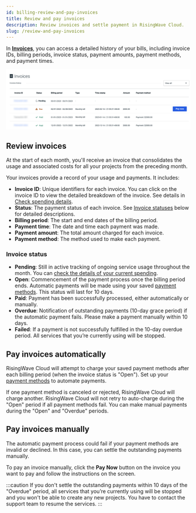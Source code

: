 ```yaml
---
id: billing-review-and-pay-invoices
title: Review and pay invoices
description: Review invoices and settle payment in RisingWave Cloud.
slug: /review-and-pay-invoices
---
```


In [**Invoices**](https://cloud.risingwave.com/billing/invoices/), you can access a detailed history of your bills, including invoice IDs, billing periods, invoice status, payment amounts, payment methods, and payment times.

![Invoices](./images/billing-invoices.png)

## Review invoices

At the start of each month, you'll receive an invoice that consolidates the usage and associated costs for all your projects from the preceding month.

Your invoices provide a record of your usage and payments. It includes:

- **Invoice ID**: Unique identifiers for each invoice. You can click on the invoice ID to view the detailed breakdown of the invoice. See details in [Check spending details](/billing-check-spending-details.md).
- **Status**: The payment status of each invoice. See [Invoice statuses](#invoice-statuses) below for detailed descriptions.
- **Billing period**: The start and end dates of the billing period.
- **Payment time**: The date and time each payment was made.
- **Payment amount**: The total amount charged for each invoice.
- **Payment method**: The method used to make each payment.

### Invoice status

- **Pending**: Still in active tracking of ongoing service usage throughout the month. You can [check the details of your current spending](/billing-check-spending-details.md#check-current-spending).
- **Open**: Commencement of the payment process once the billing period ends. Automatic payments will be made using your saved [payment methods](/billing-manage-payment-methods.md). This status will last for 10 days.
- **Paid**: Payment has been successfully processed, either automatically or manually.
- **Overdue**: Notification of outstanding payments (10-day grace period) if the automatic payment fails. Please make a payment manually within 10 days.
- **Failed**: If a payment is not successfully fulfilled in the 10-day overdue period. All services that you’re currently using will be stopped.

## Pay invoices automatically

RisingWave Cloud will attempt to charge your saved payment methods after each billing period (when the invoice status is "Open"). Set up your [payment methods](/billing-manage-payment-methods.md) to automate payments.

If one payment method is canceled or rejected, RisingWave Cloud will charge another. RisingWave Cloud will not retry to auto-charge during the "Open" period if all payment methods fail. You can make manual payments during the "Open" and "Overdue" periods.

## Pay invoices manually

The automatic payment process could fail if your payment methods are invalid or declined. In this case, you can settle the outstanding payments manually.

To pay an invoice manually, click the **Pay Now** button on the invoice you want to pay and follow the instructions on the screen.

:::caution
If you don't settle the outstanding payments within 10 days of the "Overdue" period, all services that you’re currently using will be stopped and you won't be able to create any new projects. You have to contact the support team to resume the services.
:::